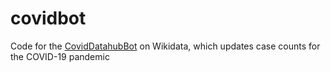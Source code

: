 # covidbot
Code for the [CovidDatahubBot](https://www.wikidata.org/wiki/User:CovidDatahubBot) on Wikidata, which updates case counts for the COVID-19 pandemic

